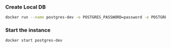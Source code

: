 
### Create Local DB
```bash
docker run --name postgres-dev -e POSTGRES_PASSWORD=password -e POSTGRES_DB="CosmereDB" -v ~/postgres-data/:/var/lib/postgresql/data -p  5432:5432 postgres
```

### Start the instance
```
docker start postgres-dev 
```